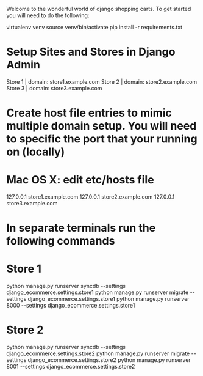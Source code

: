 Welcome to the wonderful world of django shopping carts.  To get started you will need to do the following:

virtualenv venv
source venv/bin/activate
pip install -r requirements.txt

# Setup Sites and Stores in Django Admin
Store 1 | domain: store1.example.com
Store 2 | domain: store2.example.com
Store 3 | domain: store3.example.com

# Create host file entries to mimic multiple domain setup. You will need to specific the port that your running on (locally)
# Mac OS X: edit etc/hosts file
127.0.0.1 store1.example.com
127.0.0.1 store2.example.com
127.0.0.1 store3.example.com

# In separate terminals run the following commands
# Store 1
python manage.py runserver syncdb --settings django_ecommerce.settings.store1
python manage.py runserver migrate --settings django_ecommerce.settings.store1
python manage.py runserver 8000 --settings django_ecommerce.settings.store1

# Store 2
python manage.py runserver syncdb --settings django_ecommerce.settings.store2
python manage.py runserver migrate --settings django_ecommerce.settings.store2
python manage.py runserver 8001 --settings django_ecommerce.settings.store2



